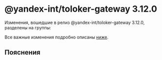 # @yandex-int/toloker-gateway 3.12.0

<!-- ЧЕЛОВЕЧЕСКОЕ ВСТУПЛЕНИЕ -->

Изменения, вошедшие в релиз @yandex-int/toloker-gateway 3.12.0, разделены на группы:

Все важные изменения подробно описаны [ниже](#Пояснения).

## Пояснения

